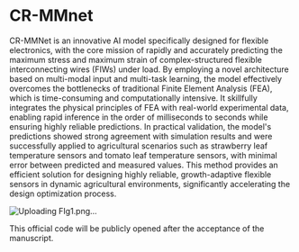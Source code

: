# CR-MMnet
CR-MMNet is an innovative AI model specifically designed for flexible electronics, with the core mission of rapidly and accurately predicting the maximum stress and maximum strain of complex-structured flexible interconnecting wires (FIWs) under load. By employing a novel architecture based on multi-modal input and multi-task learning, the model effectively overcomes the bottlenecks of traditional Finite Element Analysis (FEA), which is time-consuming and computationally intensive. It skillfully integrates the physical principles of FEA with real-world experimental data, enabling rapid inference in the order of milliseconds to seconds while ensuring highly reliable predictions. In practical validation, the model's predictions showed strong agreement with simulation results and were successfully applied to agricultural scenarios such as strawberry leaf temperature sensors and tomato leaf temperature sensors, with minimal error between predicted and measured values. This method provides an efficient solution for designing highly reliable, growth-adaptive flexible sensors in dynamic agricultural environments, significantly accelerating the design optimization process.

![Uploading FIg1.png…]()

This official code will be publicly opened after the acceptance of the manuscript.



